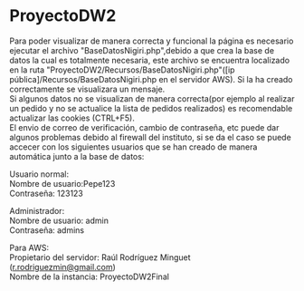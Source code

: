 # ProyectoDW2
Para poder visualizar de manera correcta y funcional la página es necesario ejecutar el archivo "BaseDatosNigiri.php",debido a que crea la base de datos la cual es totalmente necesaria, este archivo se encuentra localizado en la ruta "ProyectoDW2/Recursos/BaseDatosNigiri.php"([ip pública]/Recursos/BaseDatosNigiri.php en el servidor AWS). Si la ha creado correctamente se visualizara un mensaje.<br>
Si algunos datos no se visualizan de manera correcta(por ejemplo al realizar un pedido y no se actualice la lista de pedidos realizados) es recomendable actualizar las cookies (CTRL+F5).<br>
El envio de correo de verificación, cambio de contraseña, etc puede dar algunos problemas debido al firewall del instituto, si se da el caso se puede accecer con los siguientes usuarios que se han creado de manera automática junto a la base de datos:

Usuario normal:<br>
Nombre de usuario:Pepe123<br>
Contraseña: 123123

Administrador:<br>
Nombre de usuario: admin<br>
Contraseña: admins

Para AWS:<br>
Propietario del servidor: Raúl Rodríguez Minguet (r.rodriguezmin@gmail.com)<br>
Nombre de la instancia: ProyectoDW2Final
